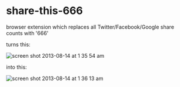 share-this-666
==============

browser extension which replaces all Twitter/Facebook/Google share counts with '666'

turns this:

![screen shot 2013-08-14 at 1 35 54 am](https://f.cloud.github.com/assets/707098/960006/8510cc5c-04a3-11e3-87a9-744888199750.png)

into this:

![screen shot 2013-08-14 at 1 36 13 am](https://f.cloud.github.com/assets/707098/960005/8195f3ae-04a3-11e3-9100-311d4cc759f3.png)
